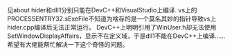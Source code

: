 见about
hider和dll1分别只能在DevC++和VisualStudio上编译.
vs上的PROCESSENTRY32.sExeFile不知道为啥存的是一个莫名其妙的指针导致vs上hider.cpp编译后无法正常运行。
DevC++上明明引用了WinUser.h却无法使用SetWindowDisplayAffairs，显示不在定义域，于是dll1不能在DevC++上编译……
希望有大佬能帮忙解决一下这个奇怪的问题。
